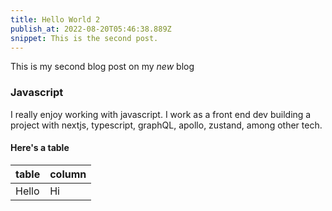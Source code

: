 ```yaml
---
title: Hello World 2
publish_at: 2022-08-20T05:46:38.889Z
snippet: This is the second post.
---
```


This is my second blog post on my _new_ blog

### Javascript

I really enjoy working with javascript. I work as a front end dev building a
project with nextjs, typescript, graphQL, apollo, zustand, among other tech.

#### Here's a table

| table | column |
| ----- | ------ |
| Hello | Hi    |